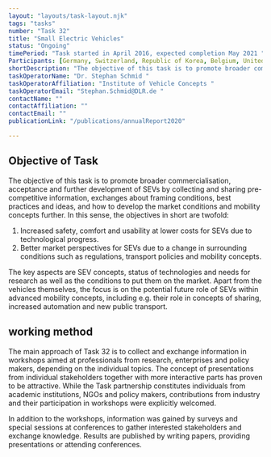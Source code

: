 ```yaml
---
layout: "layouts/task-layout.njk"
tags: "tasks"
number: "Task 32"
title: "Small Electric Vehicles"
status: "Ongoing"
timePeriod: "Task started in April 2016, expected completion May 2021 "
Participants: [Germany, Switzerland, Republic of Korea, Belgium, United Kingdom]
shortDescription: "The objective of this task is to promote broader commercialisation, acceptance and further development of SEVs."
taskOperatorName: "Dr. Stephan Schmid "
taskOperatorAffiliation: "Institute of Vehicle Concepts "
taskOperatorEmail: "Stephan.Schmid@DLR.de "
contactName: ""
contactAffiliation: ""
contactEmail: ""
publicationLink: "/publications/annualReport2020"

---
```


## Objective of Task
The objective of this task is to promote broader commercialisation, acceptance and further development of SEVs by collecting and sharing pre-competitive information, exchanges about framing conditions, best practices and ideas, and how to develop the market conditions and mobility concepts further. In this sense, the objectives in short are twofold:  

1. Increased safety, comfort and usability at lower costs for SEVs due to technological progress.  
2. Better market perspectives for SEVs due to a change in surrounding conditions such as regulations, transport policies and mobility concepts.  

The key aspects are SEV concepts, status of technologies and needs for research as well as the conditions to put them on the market. Apart from the vehicles themselves, the focus is on the potential future role of SEVs within advanced mobility concepts, including e.g. their role in concepts of sharing, increased automation and new public transport. 

## working method
The main approach of Task 32 is to collect and exchange information in workshops aimed at professionals from research, enterprises and policy makers, depending on the individual topics. The concept of presentations from individual stakeholders together with more interactive parts has proven to be attractive. While the Task partnership constitutes individuals from academic institutions, NGOs and policy makers, contributions from industry and their participation in workshops were explicitly welcomed.  

In addition to the workshops, information was gained by surveys and special sessions at conferences to gather interested stakeholders and exchange knowledge. Results are published by writing papers, providing presentations or attending conferences.  